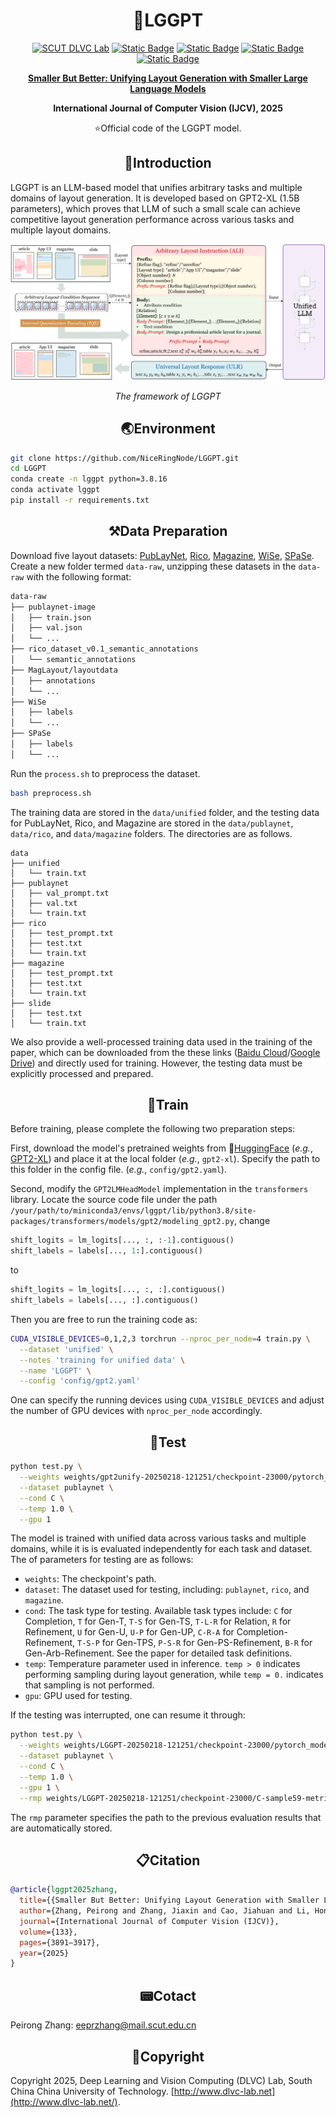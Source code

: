# <div align="center">:stars:LGGPT

<div align="center">
  <a href="http://dlvc-lab.net/lianwen/"> <img alt="SCUT DLVC Lab" src="https://img.shields.io/badge/SCUT-DLVC_Lab-A85882?logo=Academia&logoColor=hsl"></a>
  <a href="https://link.springer.com/article/10.1007/s11263-025-02353-2"> <img alt="Static Badge" src="https://img.shields.io/badge/IJCV-LGGPT-%23327FE6?logo=Springer&logoColor=rgb&labelColor=58B822"></a>
  <a href="https://arxiv.org/abs/2502.14005"> <img alt="Static Badge" src="https://img.shields.io/badge/arXiv-2502.14005-%23CE0000?logo=arXiv&logoColor=rgb&labelColor=gray"></a>
  <a href="https://huggingface.co/papers/2502.14005"> <img alt="Static Badge" src="https://img.shields.io/badge/HuggingFace-Paper-FFBF00?logo=HuggingFace&logoColor=rgb&labelColor=gray"></a>
  <a href="./LICENSE"> <img alt="Static Badge" src="https://img.shields.io/badge/License-GPLv3-8B00AB?logo=GNUBash&logoColor=rgb&labelColor=006622"></a>
<p></p>


<a href="https://arxiv.org/abs/2502.14005"> <b>Smaller But Better: Unifying Layout Generation with Smaller Large Language Models</b> </a>

<b>International Journal of Computer Vision (IJCV), 2025</b>

:star:Official code of the LGGPT model.
</div>

## <div align="center">:ocean:Introduction</div>

LGGPT is an LLM-based model that unifies arbitrary tasks and multiple domains of layout generation. It is developed based on GPT2-XL (1.5B parameters), which proves that LLM of such a small scale can achieve competitive layout generation performance across various tasks and multiple layout domains.

![LGGPT’s architecture](asset/arch.png)

<div align="center"><i>The framework of LGGPT</i></div>

## <div align="center">:earth_asia:Environment</div>

```bash
git clone https://github.com/NiceRingNode/LGGPT.git
cd LGGPT
conda create -n lggpt python=3.8.16
conda activate lggpt
pip install -r requirements.txt
```

## <div align="center">:hammer_and_pick:Data Preparation</div>

Download five layout datasets: [PubLayNet](https://developer.ibm.com/exchanges/data/all/publaynet/), [Rico](http://www.interactionmining.org/rico.html), [Magazine](https://xtqiao.com/projects/content_aware_layout/), [WiSe](https://cvhci.anthropomatik.kit.edu/~mhaurile/spase/), [SPaSe](https://cvhci.anthropomatik.kit.edu/~mhaurile/wise/). Create a new folder termed `data-raw`, unzipping these datasets in the `data-raw` with the following format:

```bash
data-raw
├── publaynet-image
│   ├── train.json
│   ├── val.json
│   └── ...
├── rico_dataset_v0.1_semantic_annotations
│   └── semantic_annotations
├── MagLayout/layoutdata
│   ├── annotations
│   └── ...
├── WiSe
│   ├── labels
│   └── ...
├── SPaSe
│   ├── labels
│   └── ...
```

Run the `process.sh` to preprocess the dataset.

```bash
bash preprocess.sh
```

The training data are stored in the `data/unified` folder, and the testing data for PubLayNet, Rico, and Magazine are stored in the `data/publaynet`, `data/rico`, and `data/magazine` folders. The directories are as follows.

```
data
├── unified
│   └── train.txt
├── publaynet
│   ├── val_prompt.txt
│   ├── val.txt
│   └── train.txt
├── rico
│   ├── test_prompt.txt
│   ├── test.txt
│   └── train.txt
├── magazine
│   ├── test_prompt.txt
│   ├── test.txt
│   └── train.txt
├── slide
│   ├── test.txt
│   └── train.txt
```

We also provide a well-processed training data used in the training of the paper, which can be downloaded from the these links ([Baidu Cloud](https://pan.baidu.com/s/1Imy3XsQlPMUmuHEwSe1NdA?pwd=m3tn)/[Google Drive](https://drive.google.com/drive/folders/1h7Db-CIldJqFZEt9UsoZE_g2YjL6nz7K?usp=sharing)) and directly used for training. However, the testing data must be explicitly processed and prepared. 

## <div align="center">:rocket:Train</div>

Before training, please complete the following two preparation steps:

First, download the model's pretrained weights from :hugs:[HuggingFace](https://huggingface.co/) (*e.g.*, [GPT2-XL](https://huggingface.co/openai-community/gpt2-xl)) and place it at the local folder (*e.g.*, `gpt2-xl`). Specify the path to this folder in the config file. (*e.g.*, `config/gpt2.yaml`).

Second, modify the `GPT2LMHeadModel` implementation in the `transformers` library. Locate the source code file under the path `/your/path/to/miniconda3/envs/lggpt/lib/python3.8/site-packages/transformers/models/gpt2/modeling_gpt2.py`, change
```python
shift_logits = lm_logits[..., :, :-1].contiguous()
shift_labels = labels[..., 1:].contiguous()
```
to
```python
shift_logits = lm_logits[..., :, :].contiguous()
shift_labels = labels[..., :].contiguous()
```

Then you are free to run the training code as:
```bash
CUDA_VISIBLE_DEVICES=0,1,2,3 torchrun --nproc_per_node=4 train.py \
  --dataset 'unified' \
  --notes 'training for unified data' \
  --name 'LGGPT' \
  --config 'config/gpt2.yaml'
```

One can specify the running devices using `CUDA_VISIBLE_DEVICES` and adjust the number of GPU devices with `nproc_per_node` accordingly.

## <div align="center">:clinking_glasses:Test​​</div>

```bash
python test.py \
  --weights weights/gpt2unify-20250218-121251/checkpoint-23000/pytorch_model.bin \
  --dataset publaynet \
  --cond C \
  --temp 1.0 \
  --gpu 1
```

The model is trained with unified data across various tasks and multiple domains, while it is is evaluated independently for each task and dataset. The of parameters for testing are as follows:

- `weights`: The checkpoint's path.
- `dataset`: The dataset used for testing, including: `publaynet`, `rico`, and `magazine`.
- `cond`: The task type for testing. Available task types include: `C` for Completion, `T` for Gen-T, `T-S` for Gen-TS, `T-L-R` for Relation, `R` for Refinement, `U` for Gen-U, `U-P` for Gen-UP, `C-R-A` for Completion-Refinement, `T-S-P` for Gen-TPS, `P-S-R` for Gen-PS-Refinement, `B-R` for Gen-Arb-Refinement. See the paper for detailed task definitions.
- `temp`: Temperature parameter used in inference. `temp > 0` indicates performing sampling during layout generation, while `temp = 0.` indicates that sampling is not performed.
- `gpu`: GPU used for testing.

If the testing was interrupted, one can resume it through:

```bash
python test.py \
  --weights weights/LGGPT-20250218-121251/checkpoint-23000/pytorch_model.bin \
  --dataset publaynet \
  --cond C \
  --temp 1.0 \
  --gpu 1 \
  --rmp weights/LGGPT-20250218-121251/checkpoint-23000/C-sample59-metrics.pth
```

The `rmp` parameter specifies the path to the previous evaluation results that are automatically stored.

## <div align="center">:clipboard:Citation</div>

```bibtex
@article{lggpt2025zhang,
  title={{Smaller But Better: Unifying Layout Generation with Smaller Large Language Models}},
  author={Zhang, Peirong and Zhang, Jiaxin and Cao, Jiahuan and Li, Hongliang and Jin, Lianwen},
  journal={International Journal of Computer Vision (IJCV)},
  volume={133},
  pages={3891–3917},
  year={2025}
}
```

## <div align="center">:pager:Cotact</div>

Peirong Zhang: eeprzhang@mail.scut.edu.cn

## <div align="center">:bookmark_tabs:Copyright</div>

Copyright 2025, Deep Learning and Vision Computing (DLVC) Lab, South China China University of Technology. [http://www.dlvc-lab.net](http://www.dlvc-lab.net/).

